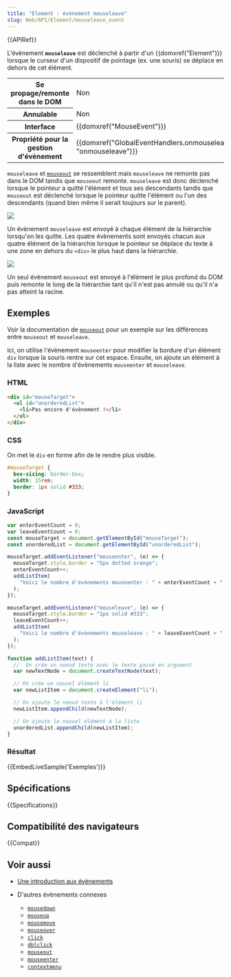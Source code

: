 ```yaml
---
title: "Element : évènement mouseleave"
slug: Web/API/Element/mouseleave_event
---
```


{{APIRef}}

L'évènement **`mouseleave`** est déclenché à partir d'un {{domxref("Element")}} lorsque le curseur d'un dispositif de pointage (ex. une souris) se déplace en dehors de cet élément.

<table class="properties">
  <tbody>
    <tr>
      <th scope="row">Se propage/remonte dans le DOM</th>
      <td>Non</td>
    </tr>
    <tr>
      <th scope="row">Annulable</th>
      <td>Non</td>
    </tr>
    <tr>
      <th scope="row">Interface</th>
      <td>{{domxref("MouseEvent")}}</td>
    </tr>
    <tr>
      <th scope="row">Propriété pour la gestion d'évènement</th>
      <td>
        {{domxref("GlobalEventHandlers.onmouseleave", "onmouseleave")}}
      </td>
    </tr>
  </tbody>
</table>

`mouseleave` et [`mouseout`](/fr/docs/Web/API/Element/mouseout_event) se ressemblent mais `mouseleave` ne remonte pas dans le DOM tandis que `mouseout` remonte. `mouseleave` est donc déclenché lorsque le pointeur a quitté l'élément et tous ses descendants tandis que `mouseout` est déclenché lorsque le pointeur quitte l'élément ou l'un des descendants (quand bien même il serait toujours sur le parent).

![](mouseleave.png)

Un évènement `mouseleave` est envoyé à chaque élément de la hiérarchie lorsqu'on les quitte. Les quatre évènements sont envoyés chacun aux quatre élément de la hiérarchie lorsque le pointeur se déplace du texte à une zone en dehors du `<div>` le plus haut dans la hiérarchie.

![](mouseout.png)

Un seul évènement `mouseout` est envoyé à l'élément le plus profond du DOM puis remonte le long de la hiérarchie tant qu'il n'est pas annulé ou qu'il n'a pas atteint la racine.

## Exemples

Voir la documentation de [`mouseout`](/fr/docs/Web/API/Element/mouseout_event) pour un exemple sur les différences entre `mouseout` et `mouseleave`.

Ici, on utilise l'évènement `mouseenter` pour modifier la bordure d'un élément `div` lorsque la souris rentre sur cet espace. Ensuite, on ajoute un élément à la liste avec le nombre d'évènements `mouseenter` et `mouseleave`.

### HTML

```html
<div id="mouseTarget">
  <ul id="unorderedList">
    <li>Pas encore d'évènement !</li>
  </ul>
</div>
```

### CSS

On met le `div` en forme afin de le rendre plus visible.

```css
#mouseTarget {
  box-sizing: border-box;
  width: 15rem;
  border: 1px solid #333;
}
```

### JavaScript

```js
var enterEventCount = 0;
var leaveEventCount = 0;
const mouseTarget = document.getElementById("mouseTarget");
const unorderedList = document.getElementById("unorderedList");

mouseTarget.addEventListener("mouseenter", (e) => {
  mouseTarget.style.border = "5px dotted orange";
  enterEventCount++;
  addListItem(
    "Voici le nombre d'évènements mouseenter : " + enterEventCount + ".",
  );
});

mouseTarget.addEventListener("mouseleave", (e) => {
  mouseTarget.style.border = "1px solid #333";
  leaveEventCount++;
  addListItem(
    "Voici le nombre d'évènements mouseleave : " + leaveEventCount + ".",
  );
});

function addListItem(text) {
  //  On crée un noeud texte avec le texte passé en argument
  var newTextNode = document.createTextNode(text);

  // On crée un nouvel élément li
  var newListItem = document.createElement("li");

  // On ajoute le noeud texte à l'élément li
  newListItem.appendChild(newTextNode);

  // On ajoute le nouvel élément à la liste
  unorderedList.appendChild(newListItem);
}
```

### Résultat

{{EmbedLiveSample('Exemples')}}

## Spécifications

{{Specifications}}

## Compatibilité des navigateurs

{{Compat}}

## Voir aussi

- [Une introduction aux évènements](/fr/docs/Learn/JavaScript/Building_blocks/Events)
- D'autres évènements connexes

  - [`mousedown`](/fr/docs/Web/API/Element/mousedown_event)
  - [`mouseup`](/fr/docs/Web/API/Element/mouseup_event)
  - [`mousemove`](/fr/docs/Web/API/Element/mousemove_event)
  - [`mouseover`](/fr/docs/Web/API/Element/mouseover_event)
  - [`click`](/fr/docs/Web/API/Element/click_event)
  - [`dblclick`](/fr/docs/Web/API/Element/dblclick_event)
  - [`mouseout`](/fr/docs/Web/API/Element/mouseout_event)
  - [`mouseenter`](/fr/docs/Web/API/Element/mouseenter_event)
  - [`contextmenu`](/fr/docs/Web/API/Element/contextmenu_event)
